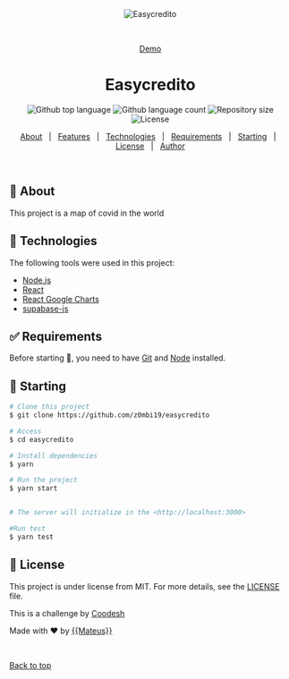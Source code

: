 <div align="center" id="top"> 
  <img src="./.github/app.gif" alt="Easycredito" />

  &#xa0;

   <a href="https://covidmaptest.herokuapp.com/">Demo</a> 
</div>

<h1 align="center">Easycredito</h1>

<p align="center">
  <img alt="Github top language" src="https://img.shields.io/github/languages/top/z0mbi19/easycredito?color=56BEB8">

  <img alt="Github language count" src="https://img.shields.io/github/languages/count/z0mbi19/easycredito?color=56BEB8">

  <img alt="Repository size" src="https://img.shields.io/github/repo-size/z0mbi19/easycredito?color=56BEB8">

  <img alt="License" src="https://img.shields.io/github/license/z0mbi19/easycredito?color=56BEB8">

  <!-- <img alt="Github issues" src="https://img.shields.io/github/issues/z0mbi19/easycredito?color=56BEB8" /> -->

  <!-- <img alt="Github forks" src="https://img.shields.io/github/forks/z0mbi19/easycredito?color=56BEB8" /> -->

  <!-- <img alt="Github stars" src="https://img.shields.io/github/stars/z0mbi19/easycredito?color=56BEB8" /> -->
</p>

<!-- Status -->

<!-- <h4 align="center"> 
	🚧  Easycredito 🚀 Under construction...  🚧
</h4> 

<hr> -->

<p align="center">
  <a href="#dart-about">About</a> &#xa0; | &#xa0; 
  <a href="#sparkles-features">Features</a> &#xa0; | &#xa0;
  <a href="#rocket-technologies">Technologies</a> &#xa0; | &#xa0;
  <a href="#white_check_mark-requirements">Requirements</a> &#xa0; | &#xa0;
  <a href="#checkered_flag-starting">Starting</a> &#xa0; | &#xa0;
  <a href="#memo-license">License</a> &#xa0; | &#xa0;
  <a href="https://github.com/z0mbi19" target="_blank">Author</a>
</p>

<br>

## :dart: About ##

This project is a map of covid in the world

## :rocket: Technologies ##

The following tools were used in this project:

- [Node.js](https://nodejs.org/en/)
- [React](https://pt-br.reactjs.org/)
- [React Google Charts](https://www.react-google-charts.com/)
- [supabase-js](https://github.com/supabase/supabase-js)
## :white_check_mark: Requirements ##

Before starting :checkered_flag:, you need to have [Git](https://git-scm.com) and [Node](https://nodejs.org/en/) installed.

## :checkered_flag: Starting ##

```bash
# Clone this project
$ git clone https://github.com/z0mbi19/easycredito

# Access
$ cd easycredito

# Install dependencies
$ yarn

# Run the project
$ yarn start


# The server will initialize in the <http://localhost:3000>

#Run test
$ yarn test
```

## :memo: License ##

This project is under license from MIT. For more details, see the [LICENSE](LICENSE.md) file.

This is a challenge by <a href="https://coodesh.com/" >Coodesh</a> 

Made with :heart: by <a href="https://github.com/z0mbi19" target="_blank">{{Mateus}}</a>

&#xa0;

<a href="#top">Back to top</a>
